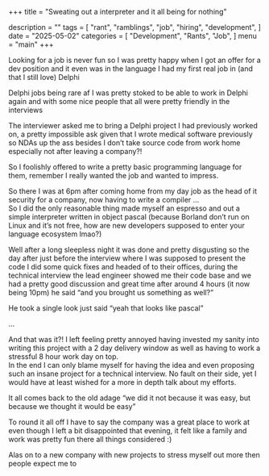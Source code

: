 +++
title = "Sweating out a interpreter and it all being for nothing"

description = ""
tags = [
    "rant",
    "ramblings",
    "job",
    "hiring",
    "development",
]
date = "2025-05-02"
categories = [
    "Development",
    "Rants",
    "Job",
]
menu = "main"
+++

Looking for a job is never fun so I was pretty happy when I got an offer for a dev position and it even was in the language I had my first real job in (and that I still love) Delphi    
   
Delphi jobs being rare af I was pretty stoked to be able to work in Delphi again and with some nice people that all were pretty friendly in the interviews   
   
The interviewer asked me to bring a Delphi project I had previously worked on, a pretty impossible ask given that I wrote medical software previously so NDAs up the ass besides I don’t take source code from work home especially not after leaving a company?!   
   
So I foolishly offered to write a pretty basic programming language for them, remember I really wanted the job and wanted to impress.   
   
So there I was at 6pm after coming home from my day job as the head of it security for a company, now having to write a compiler …   
So I did the only reasonable thing made myself an espresso and out a simple interpreter written in object pascal (because Borland don’t run on Linux and it’s not free, how are new developers supposed to enter your language ecosystem lmao?)   
   
Well after a long sleepless night it was done and pretty disgusting so the day after just before the interview where I was supposed to present the code I did some quick fixes and headed of to their offices, during the technical interview the lead engineer showed me their code base and we had a pretty good discussion and great time after around 4 hours (it now being 10pm) he said “and you brought us something as well?”    
   
He took a single look just said “yeah that looks like pascal”    
   
…   
   
And that was it?! I left feeling pretty annoyed having invested my sanity into writing this project with a 2 day delivery window as well as having to work a stressful 8 hour work day on top.   
In the end I can only blame myself for having the idea and even proposing such an insane project for a technical interview. No fault on their side, yet I would have at least wished for a more in depth talk about my efforts.   
   
It all comes back to the old adage “we did it not because it was easy, but because we thought it would be easy”   
   
To round it all off I have to say the company was a great place to work at even though I left a bit disappointed that evening, it felt like a family and work was pretty fun there all things considered :)   
   
Alas on to a new company with new projects to stress myself out more then people expect me to   
